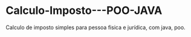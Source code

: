 # Calculo-Imposto---POO-JAVA
Calculo de imposto simples para pessoa fisica e jurídica, com java, poo. 
